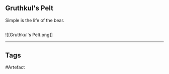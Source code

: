 ## Gruthkul's Pelt
Simple is the life of the bear.
## 
![[Gruthkul's Pelt.png]]

---
## Tags
#Artefact